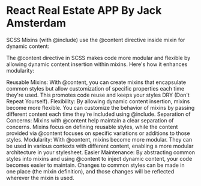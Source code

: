 # React Real Estate APP By Jack Amsterdam

SCSS Mixins (with @include) use the @content directive inside mixin for dynamic content:

The @content directive in SCSS makes code more modular and flexible by allowing dynamic content insertion within mixins. Here's how it enhances modularity:

Reusable Mixins: With @content, you can create mixins that encapsulate common styles but allow customization of specific properties each time they're used. This promotes code reuse and keeps your styles DRY (Don't Repeat Yourself).
Flexibility: By allowing dynamic content insertion, mixins become more flexible. You can customize the behavior of mixins by passing different content each time they're included using @include.
Separation of Concerns: Mixins with @content help maintain a clear separation of concerns. Mixins focus on defining reusable styles, while the content provided via @content focuses on specific variations or additions to those styles.
Modularity: With @content, mixins become more modular. They can be used in various contexts with different content, enabling a more modular architecture in your stylesheet.
Easier Maintenance: By abstracting common styles into mixins and using @content to inject dynamic content, your code becomes easier to maintain. Changes to common styles can be made in one place (the mixin definition), and those changes will be reflected wherever the mixin is used.

